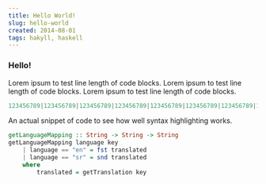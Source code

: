 ```yaml
---
title: Hello World!
slug: hello-world
created: 2014-08-01
tags: hakyll, haskell
---
```


### Hello!

Lorem ipsum to test line length of code blocks. Lorem ipsum to test line length of code blocks. Lorem ipsum to test line length of code blocks.  

 
``` haskell
123456789|123456789|123456789|123456789|123456789|123456789|123456789|123456789|
```

An actual snippet of code to see how well syntax highlighting works.

``` haskell
getLanguageMapping :: String -> String -> String
getLanguageMapping language key
    | language == "en" = fst translated
    | language == "sr" = snd translated
    where
        translated = getTranslation key
```
